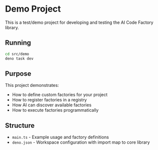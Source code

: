 # Demo Project

This is a test/demo project for developing and testing the AI Code Factory library.

## Running

```bash
cd src/demo
deno task dev
```

## Purpose

This project demonstrates:
- How to define custom factories for your project
- How to register factories in a registry
- How AI can discover available factories
- How to execute factories programmatically

## Structure

- `main.ts` - Example usage and factory definitions
- `deno.json` - Workspace configuration with import map to core library
